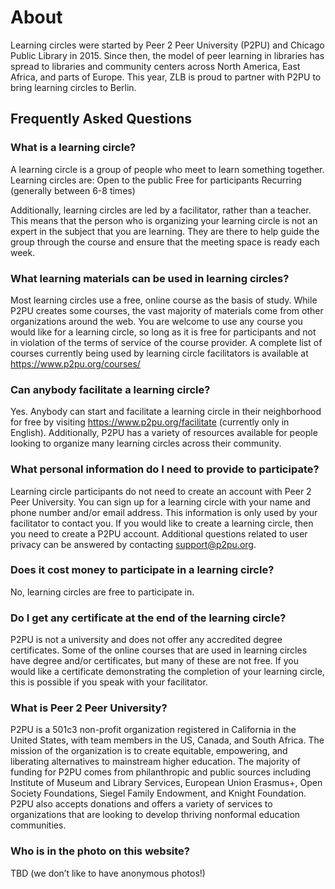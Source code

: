 # About

Learning circles were started by Peer 2 Peer University (P2PU) and Chicago Public Library in 2015. Since then, the model of peer learning in libraries has spread to libraries and community centers across North America, East Africa, and parts of Europe. This year, ZLB is proud to partner with P2PU to bring learning circles to Berlin. 

## Frequently Asked Questions

### What is a learning circle?
A learning circle is a group of people who meet to learn something together. Learning circles are:
Open to the public
Free for participants
Recurring (generally between 6-8 times)

Additionally, learning circles are led by a facilitator, rather than a teacher. This means that the person who is organizing your learning circle is not an expert in the subject that you are learning. They are there to help guide the group through the course and ensure that the meeting space is ready each week.

### What learning materials can be used in learning circles?
Most learning circles use a free, online course as the basis of study. While P2PU creates some courses, the vast majority of materials come from other organizations around the web. You are welcome to use any course you would like for a learning circle, so long as it is free for participants and not in violation of the terms of service of the course provider. A complete list of courses currently being used by learning circle facilitators is available at https://www.p2pu.org/courses/

### Can anybody facilitate a learning circle?
Yes. Anybody can start and facilitate a learning circle in their neighborhood for free by visiting https://www.p2pu.org/facilitate (currently only in English). Additionally, P2PU has a variety of resources available for people looking to organize many learning circles across their community. 

### What personal information do I need to provide to participate?
Learning circle participants do not need to create an account with Peer 2 Peer University. You can sign up for a learning circle with your name and phone number and/or email address. This information is only used by your facilitator to contact you. If you would like to create a learning circle, then you need to create a P2PU account. Additional questions related to user privacy can be answered by contacting support@p2pu.org.

### Does it cost money to participate in a learning circle?
No, learning circles are free to participate in.

### Do I get any certificate at the end of the learning circle?
P2PU is not a university and does not offer any accredited degree certificates. Some of the online courses that are used in learning circles have degree and/or certificates, but many of these are not free. If you would like a certificate demonstrating the completion of your learning circle, this is possible if you speak with your facilitator.

### What is Peer 2 Peer University?
P2PU is a 501c3 non-profit organization registered in California in the United States, with team members in the US, Canada, and South Africa. The mission of the organization is to create equitable, empowering, and liberating alternatives to mainstream higher education. The majority of funding for P2PU comes from philanthropic and public sources including Institute of Museum and Library Services, European Union Erasmus+, Open Society Foundations, Siegel Family Endowment, and Knight Foundation. P2PU also accepts donations and offers a variety of services to organizations that are looking to develop thriving nonformal education communities.

### Who is in the photo on this website?
TBD (we don’t like to have anonymous photos!) 

